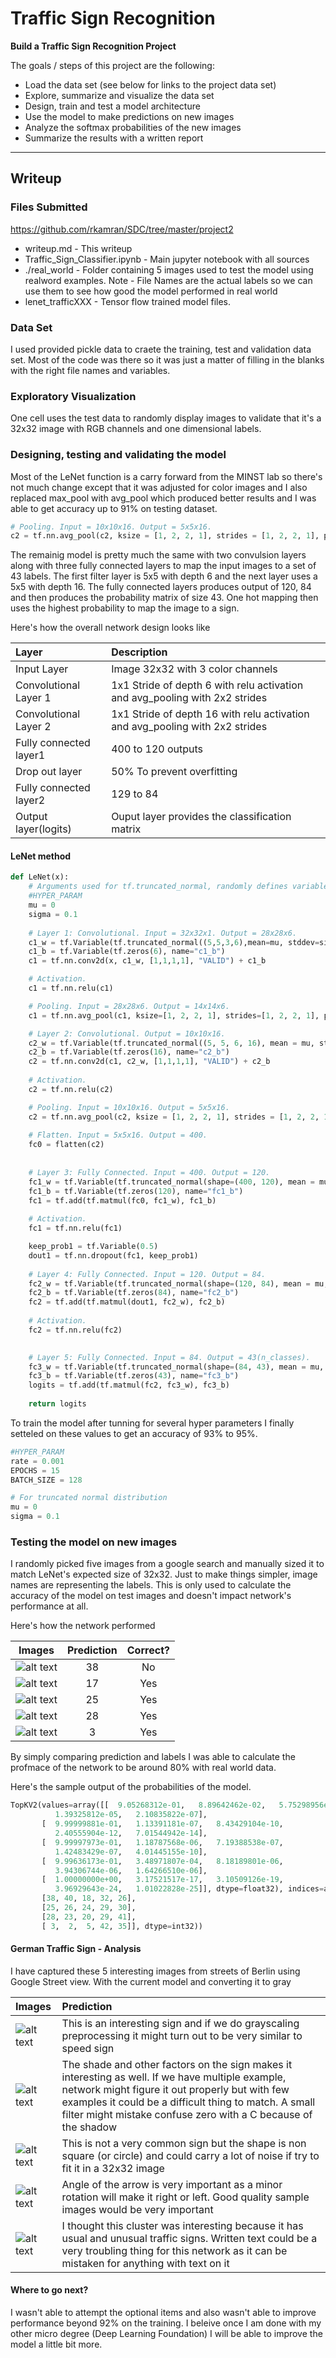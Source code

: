 # **Traffic Sign Recognition** 

**Build a Traffic Sign Recognition Project**

The goals / steps of this project are the following:
* Load the data set (see below for links to the project data set)
* Explore, summarize and visualize the data set
* Design, train and test a model architecture
* Use the model to make predictions on new images
* Analyze the softmax probabilities of the new images
* Summarize the results with a written report
---
## Writeup

### Files Submitted
https://github.com/rkamran/SDC/tree/master/project2
* writeup.md - This writeup
* Traffic_Sign_Classifier.ipynb - Main jupyter notebook with all sources
* ./real_world - Folder containing 5 images used to test the model using realword examples. Note - File Names are the actual labels so we can use them to see how good the model performed in real world
* lenet_trafficXXX - Tensor flow trained model files.

### Data Set
I used provided pickle data to craete the training, test and validation data set. Most of the code was there so it was just a matter of filling in the blanks with the right file names and variables.

### Exploratory Visualization
One cell uses the test data to randomly display images to validate that it's a 32x32 image with RGB channels and one dimensional labels.

### Designing, testing and validating the model
Most of the LeNet function is a carry forward from the MINST lab so there's not much change except that it was adjusted for color images and I also replaced max_pool with avg_pool which produced better results and I was able to get accuracy up to 91% on testing dataset.
```python
# Pooling. Input = 10x10x16. Output = 5x5x16.
c2 = tf.nn.avg_pool(c2, ksize = [1, 2, 2, 1], strides = [1, 2, 2, 1], padding = "VALID")
```
The remainig model is pretty much the same with two convulsion layers along with three fully connected layers to map the input images to a set of 43 labels. The first filter layer is 5x5 with depth 6 and the next layer uses a 5x5 with depth 16. The fully connected layers produces output of 120, 84 and then produces the probability matrix of size 43. One hot mapping then uses the highest probability to map the image to a sign.

Here's how the overall network design looks like

| Layer        | Description|
|:-------------|:-------------|
|Input Layer|Image 32x32 with 3 color channels|
|Convolutional Layer 1|1x1 Stride of depth 6 with relu activation and avg_pooling with 2x2 strides|
|Convolutional Layer 2|1x1 Stride of depth 16 with relu activation and avg_pooling with 2x2 strides|
|Fully connected layer1|400 to 120 outputs|
|Drop out layer| 50% To prevent overfitting|
|Fully connected layer2|129 to 84|
|Output layer(logits)|Ouput layer provides the classification matrix|

#### LeNet method
```python
def LeNet(x):    
    # Arguments used for tf.truncated_normal, randomly defines variables for the weights and biases for each layer
    #HYPER_PARAM
    mu = 0
    sigma = 0.1
    
    # Layer 1: Convolutional. Input = 32x32x1. Output = 28x28x6.
    c1_w = tf.Variable(tf.truncated_normal((5,5,3,6),mean=mu, stddev=sigma), name="c1_w")
    c1_b = tf.Variable(tf.zeros(6), name="c1_b")
    c1 = tf.nn.conv2d(x, c1_w, [1,1,1,1], "VALID") + c1_b

    # Activation.
    c1 = tf.nn.relu(c1)

    # Pooling. Input = 28x28x6. Output = 14x14x6.
    c1 = tf.nn.avg_pool(c1, ksize=[1, 2, 2, 1], strides=[1, 2, 2, 1], padding="VALID")

    # Layer 2: Convolutional. Output = 10x10x16.
    c2_w = tf.Variable(tf.truncated_normal((5, 5, 6, 16), mean = mu, stddev = sigma), name="c2_w")
    c2_b = tf.Variable(tf.zeros(16), name="c2_b")
    c2 = tf.nn.conv2d(c1, c2_w, [1,1,1,1], "VALID") + c2_b
    
    # Activation.
    c2 = tf.nn.relu(c2)

    # Pooling. Input = 10x10x16. Output = 5x5x16.
    c2 = tf.nn.avg_pool(c2, ksize = [1, 2, 2, 1], strides = [1, 2, 2, 1], padding = "VALID")
    
    # Flatten. Input = 5x5x16. Output = 400.
    fc0 = flatten(c2)
    
    
    # Layer 3: Fully Connected. Input = 400. Output = 120.
    fc1_w = tf.Variable(tf.truncated_normal(shape=(400, 120), mean = mu, stddev = sigma), name="fc1_w")
    fc1_b = tf.Variable(tf.zeros(120), name="fc1_b")
    fc1 = tf.add(tf.matmul(fc0, fc1_w), fc1_b)
    
    # Activation.
    fc1 = tf.nn.relu(fc1)

    keep_prob1 = tf.Variable(0.5)
    dout1 = tf.nn.dropout(fc1, keep_prob1)        
    
    # Layer 4: Fully Connected. Input = 120. Output = 84.
    fc2_w = tf.Variable(tf.truncated_normal(shape=(120, 84), mean = mu, stddev = sigma), name="fc2_w")
    fc2_b = tf.Variable(tf.zeros(84), name="fc2_b")
    fc2 = tf.add(tf.matmul(dout1, fc2_w), fc2_b)
        
    # Activation.
    fc2 = tf.nn.relu(fc2)

    
    # Layer 5: Fully Connected. Input = 84. Output = 43(n_classes).
    fc3_w = tf.Variable(tf.truncated_normal(shape=(84, 43), mean = mu, stddev = sigma), name="fc3_w")
    fc3_b = tf.Variable(tf.zeros(43), name="fc3_b")
    logits = tf.add(tf.matmul(fc2, fc3_w), fc3_b)
    
    return logits
```

To train the model after tunning for several hyper parameters I finally setteled on these values to get an accuracy of 93% to 95%.
```python
#HYPER_PARAM
rate = 0.001
EPOCHS = 15
BATCH_SIZE = 128

# For truncated normal distribution
mu = 0
sigma = 0.1
```
### Testing the model on new images
I randomly picked five images from a google search and manually sized it to match LeNet's expected size of 32x32. Just to make things simpler, image names are representing the labels. This is only used to calculate the accuracy of the model on test images and doesn't impact network's performance at all. 

Here's how the network performed

| Images        | Prediction| Correct?  |
|:-------------:|:-------------:|:-----:|
| ![alt text](https://github.com/rkamran/SDC/blob/master/project2/real_world/14.jpg "Stop Sign")| 38 | No|
| ![alt text](https://github.com/rkamran/SDC/blob/master/project2/real_world/17.jpg "Stop Sign")| 17 | Yes|
| ![alt text](https://github.com/rkamran/SDC/blob/master/project2/real_world/25.jpg "Stop Sign")| 25 | Yes|
| ![alt text](https://github.com/rkamran/SDC/blob/master/project2/real_world/28.jpg "Stop Sign")| 28 | Yes|
| ![alt text](https://github.com/rkamran/SDC/blob/master/project2/real_world/3.jpg "Stop Sign")| 3 | Yes|

By simply comparing prediction and labels I was able to calculate the profmace of the network to be around 80% with real world data.

Here's the sample output of the probabilities of the model. 

```python
TopKV2(values=array([[  9.05268312e-01,   8.89642462e-02,   5.75298956e-03,
          1.39325812e-05,   2.10835822e-07],
       [  9.99999881e-01,   1.13391181e-07,   8.43429104e-10,
          2.40555904e-12,   7.01544942e-14],
       [  9.99997973e-01,   1.18787568e-06,   7.19388538e-07,
          1.42483429e-07,   4.01445155e-10],
       [  9.99636173e-01,   3.48971807e-04,   8.18189801e-06,
          3.94306744e-06,   1.64266510e-06],
       [  1.00000000e+00,   3.17521517e-17,   3.10509126e-19,
          3.96929643e-24,   1.01022828e-25]], dtype=float32), indices=array([[14, 29, 25, 18,  3],
       [38, 40, 18, 32, 26],
       [25, 26, 24, 29, 30],
       [28, 23, 20, 29, 41],
       [ 3,  2,  5, 42, 35]], dtype=int32))
```

#### German Traffic Sign - Analysis
I have captured these 5 interesting images from streets of Berlin using Google Street view. 
With the current model and converting it to gray

| Images        | Prediction|
|:------------- |:-------------|
|![alt text](https://github.com/rkamran/SDC/blob/master/project2/german_signs/1.png "Speed limit end Sign")|This is an interesting sign and if we do grayscaling preprocessing it might turn out to be very similar to speed sign|
|![alt text](https://github.com/rkamran/SDC/blob/master/project2/german_signs/2.png "Speed limit end Sign")|The shade and other factors on the sign makes it interesting as well. If we have multiple example, network might figure it out properly but with few examples it could be a difficult thing to match. A small filter might mistake confuse zero with a C because of the shadow|
|![alt text](https://github.com/rkamran/SDC/blob/master/project2/german_signs/3.png "Speed limit end Sign")|This is not a very common sign but the shape is non square (or circle) and could carry a lot of noise if try to fit it in a 32x32 image|
|![alt text](https://github.com/rkamran/SDC/blob/master/project2/german_signs/4.png "Speed limit end Sign")|Angle of the arrow is very important as a minor rotation will make it right or left. Good quality sample images would be very important|
|![alt text](https://github.com/rkamran/SDC/blob/master/project2/german_signs/5.png "Speed limit end Sign")|I thought this cluster was interesting because it has usual and unusual traffic signs. Written text could be a very troubling thing for this network as it can be mistaken for anything with text on it|


#### Where to go next?
I wasn't able to attempt the optional items and also wasn't able to improve performance beyond 92% on the training. I beleive once I am done with my other micro degree (Deep Learning Foundation) I will be able to improve the model a little bit more.
